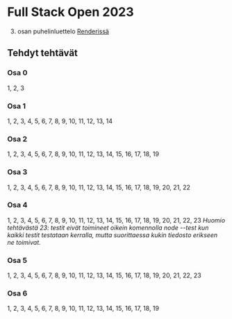 # Full Stack Open 2023

3. osan puhelinluettelo
   [Renderissä](https://fullstack-puhelinluettelo-eadc.onrender.com)

## Tehdyt tehtävät

### Osa 0

1, 2, 3

### Osa 1

1, 2, 3, 4, 5, 6, 7, 8, 9, 10, 11, 12, 13, 14

### Osa 2

1, 2, 3, 4, 5, 6, 7, 8, 9, 10, 11, 12, 13, 14, 15, 16, 17, 18, 19

### Osa 3

1, 2, 3, 4, 5, 6, 7, 8, 9, 10, 11, 12, 13, 14, 15, 16, 17, 18, 19, 20, 21, 22

### Osa 4

1, 2, 3, 4, 5, 6, 7, 8, 9, 10, 11, 12, 13, 14, 15, 16, 17, 18, 19, 20, 21, 22,
23 _Huomio tehtävästä 23: testit eivät toimineet oikein komennolla node --test
kun kaikki testit testataan kerralla, mutta suorittaessa kukin tiedosto erikseen
ne toimivat._

### Osa 5

1, 2, 3, 4, 5, 6, 7, 8, 9, 10, 11, 12, 13, 14, 15, 16, 17, 18, 19, 20, 21, 22,
23

### Osa 6

1, 2, 3, 4, 5, 6, 7, 8, 9, 10, 11, 12, 13, 14, 15, 16, 17, 18, 19
